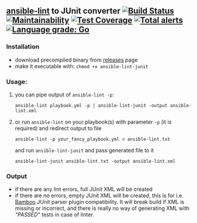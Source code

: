 [ansible-lint](https://github.com/willthames/ansible-lint) to JUnit converter [![Build Status](https://travis-ci.org/wasilak/ansible-lint-junit-go.svg?branch=master)](https://travis-ci.org/wasilak/ansible-lint-junit-go) [![Maintainability](https://api.codeclimate.com/v1/badges/c009223d118fa63bc2c0/maintainability)](https://codeclimate.com/github/wasilak/ansible-lint-junit-go/maintainability) [![Test Coverage](https://api.codeclimate.com/v1/badges/c009223d118fa63bc2c0/test_coverage)](https://codeclimate.com/github/wasilak/ansible-lint-junit-go/test_coverage) [![Total alerts](https://img.shields.io/lgtm/alerts/g/wasilak/ansible-lint-junit-go.svg?logo=lgtm&logoWidth=18)](https://lgtm.com/projects/g/wasilak/ansible-lint-junit-go/alerts/) [![Language grade: Go](https://img.shields.io/lgtm/grade/go/g/wasilak/ansible-lint-junit-go.svg?logo=lgtm&logoWidth=18)](https://lgtm.com/projects/g/wasilak/ansible-lint-junit-go/context:go)
---

### Installation
- download precompiled binary from [releases](https://github.com/wasilak/ansible-lint-junit-go/releases) page
- make it executable with: `chmod +x ansible-lint-junit`

### Usage:
1. you can pipe output of `ansible-lint -p`:
    ```shell
    ansible-lint playbook.yml -p | ansible-lint-junit -output ansible-lint.xml
    ```
3. or run `ansible-lint` on your playbook(s) with parameter `-p` (it is required) and redirect output to file
    ```shell
    ansible-lint -p your_fancy_playbook.yml > ansible-lint.txt
    ```
    and run `ansible-lint-junit` and pass generated file to it
    ```shell
    ansible-lint-junit ansible-lint.txt -output ansible-lint.xml
    ```

### Output
* if there are any lint errors, full JUnit XML will be created
* if there are no errors, empty JUnit XML will be created, this is for i.e. [Bamboo](https://www.atlassian.com/software/bamboo) JUnit parser plugin compatibility.
It will break build if XML is missing or incorrect, and there is really no way of generating XML with *"PASSED"* tests in case of linter.
